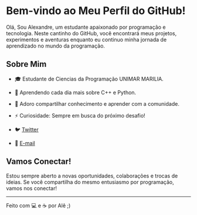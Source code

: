 # Bem-vindo ao Meu Perfil do GitHub!

Olá, Sou Alexandre, um estudante apaixonado por programação e tecnologia. Neste cantinho do GitHub, você encontrará meus projetos, experimentos e aventuras enquanto eu continuo minha jornada de aprendizado no mundo da programação.

## Sobre Mim

- 🎓 Estudante de Ciencias da Programação UNIMAR MARILIA.
- 🌱 Aprendendo cada dia mais sobre C++ e Python.
- 💬 Adoro compartilhar conhecimento e aprender com a comunidade.
- ⚡ Curiosidade: Sempre em busca do próximo desafio!


- 🐦 [Twitter](https://twitter.com/360_takiguchi)
- 📧 [E-mail](alexandre.pupim360@gmail.com)

## Vamos Conectar!

Estou sempre aberto a novas oportunidades, colaborações e trocas de ideias. Se você compartilha do mesmo entusiasmo por programação, vamos nos conectar!

---

Feito com 💻 e ☕ por Alê ;)
